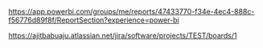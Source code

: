 https://app.powerbi.com/groups/me/reports/47433770-f34e-4ec4-888c-f56776d89f8f/ReportSection?experience=power-bi


https://ajitbabuaju.atlassian.net/jira/software/projects/TEST/boards/1

